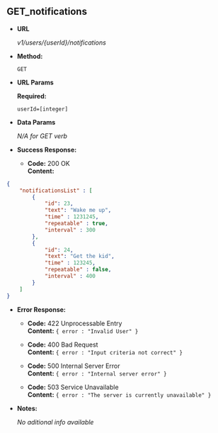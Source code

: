 **GET_notifications**
----
  

* **URL**

  _v1/users/{userId}/notifications_

* **Method:**
  
  `GET` 
  
*  **URL Params**

   **Required:**
 
   `userId=[integer]`


* **Data Params**

  _N/A for GET verb_

* **Success Response:** 

  * **Code:** 200 OK <br />
    **Content:** 
```json
{
    "notificationsList" : [
        {
            "id": 23,
            "text": "Wake me up",
            "time" : 1231245,
            "repeatable" : true,
            "interval" : 300
        },
        {
            "id": 24,
            "text": "Get the kid",
            "time" : 123245,
            "repeatable" : false,
            "interval" : 400
        }
    ]
}
```
 
* **Error Response:**

  * **Code:** 422 Unprocessable Entry <br />
    **Content:** `{ error : "Invalid User" }`

  * **Code:** 400 Bad Request <br />
    **Content:** `{ error : "Input criteria not correct" }`

  * **Code:** 500 Internal Server Error <br />
    **Content:** `{ error : "Internal server error" }`

  * **Code:** 503 Service Unavailable <br />
    **Content:** `{ error : "The server is currently unavailable" }`

* **Notes:**

  _No aditional info available_
 
